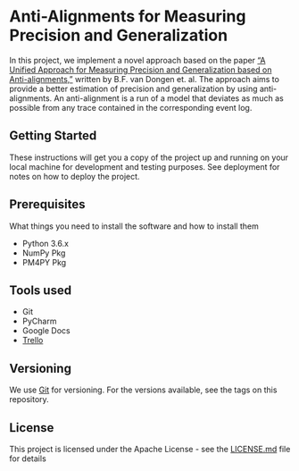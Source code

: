 # Anti-Alignments for Measuring Precision and Generalization
In this project, we implement a novel approach based on the paper [“A Unified Approach for Measuring Precision and Generalization based on Anti-alignments,”](https://hal.archives-ouvertes.fr/hal-01406850)
written by B.F. van Dongen et. al. The approach aims to provide a better estimation of precision and generalization by using ​anti-alignments​.
An anti-alignment is a run of a model that deviates
as much as possible from any trace contained in the corresponding event log.

## Getting Started
These instructions will get you a copy of the project up and running on your local machine for development and testing purposes. See deployment for notes on how to deploy the project.

## Prerequisites
What things you need to install the software and how to install them
- Python 3.6.x
- NumPy Pkg
- PM4PY Pkg

## Tools used
- Git
- PyCharm
- Google Docs
- [Trello](https://trello.com/b/DurR2w3x/anti-alignment)

## Versioning
We use [Git](https://git-scm.com/) for versioning. For the versions available, see the tags on this repository.

## License
This project is licensed under the Apache License - see the [LICENSE.md](https://github.com/workprinond/Anti-Alignment/blob/master/LICENSE) file for details




